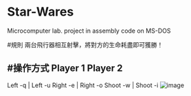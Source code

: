 # Star-Wares
Microcomputer lab. project in assembly code on MS-DOS

#規則
兩台飛行器相互射擊，將對方的生命耗盡即可獲勝！

#操作方式
Player 1       Player 2
-------------------------
Left  -q   |   Left   -u
Right -e   |   Right  -o
Shoot -w   |   Shoot  -i
![image](https://github.com/Joey3783/Star-Wares/assets/69084881/390c678e-34e0-44eb-b532-5dd84f31375d)
